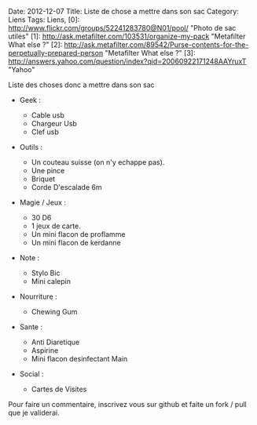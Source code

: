 Date: 2012-12-07
Title: Liste de chose a mettre dans son sac
Category: Liens
Tags: Liens,
[0]: http://www.flickr.com/groups/52241283780@N01/pool/  "Photo de sac utiles"
[1]: http://ask.metafilter.com/103531/organize-my-pack  "Metafilter What else ?"
[2]: http://ask.metafilter.com/89542/Purse-contents-for-the-perpetually-prepared-person  "Metafilter What else ?"
[3]: http://answers.yahoo.com/question/index?qid=20060922171248AAYruxT  "Yahoo"

Liste des choses donc a mettre dans son sac

* Geek :
    * Cable usb
    * Chargeur Usb
    * Clef usb

* Outils :
    * Un couteau suisse (on n'y echappe pas).
    * Une pince 
    * Briquet
    * Corde D'escalade  6m
    
* Magie / Jeux :
    * 30 D6
    * 1 jeux de carte.
    * Un mini flacon de proflamme
    * Un mini flacon de kerdanne

* Note :
    * Stylo Bic
    * Mini calepin

* Nourriture :
    * Chewing Gum

* Sante :
    * Anti Diaretique
    * Aspirine
    * Mini flacon desinfectant Main
    
* Social :
    * Cartes de Visites

     

Pour faire un commentaire, inscrivez vous sur github et faite un fork / pull que je validerai.

